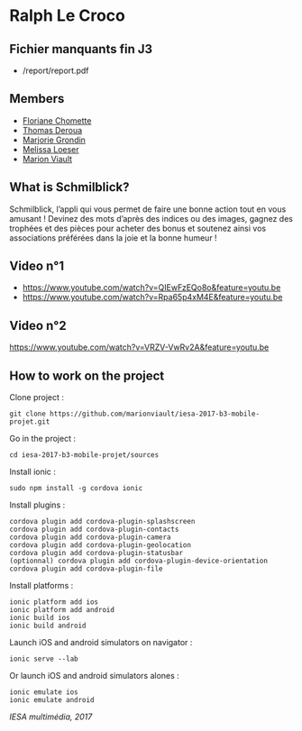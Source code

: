 # Ralph Le Croco

## Fichier manquants fin J3

- /report/report.pdf
	
## Members

* [Floriane Chomette](https://www.linkedin.com/in/florianechomette/)
* [Thomas Deroua](http://www.thomasderoua.fr/)
* [Marjorie Grondin](http://www.iesanetwork.com/m.grondin/)
* [Melissa Loeser](http://azaryia.com/)
* [Marion Viault](http://marionviault.com/)

## What is Schmilblick?

Schmilblick, l’appli qui vous permet de faire une bonne action tout en vous amusant !
Devinez des mots d’après des indices ou des images, gagnez des trophées et des pièces pour acheter des bonus et soutenez ainsi vos associations préférées dans la joie et la bonne humeur !

## Video n°1

* https://www.youtube.com/watch?v=QIEwFzEQo8o&feature=youtu.be
* https://www.youtube.com/watch?v=Rpa65p4xM4E&feature=youtu.be

## Video n°2

https://www.youtube.com/watch?v=VRZV-VwRv2A&feature=youtu.be

## How to work on the project

Clone project :
```
git clone https://github.com/marionviault/iesa-2017-b3-mobile-projet.git
```

Go in the project :
```
cd iesa-2017-b3-mobile-projet/sources
```

Install ionic :
```
sudo npm install -g cordova ionic
```

Install plugins :
```
cordova plugin add cordova-plugin-splashscreen
cordova plugin add cordova-plugin-contacts
cordova plugin add cordova-plugin-camera
cordova plugin add cordova-plugin-geolocation
cordova plugin add cordova-plugin-statusbar
(optionnal) cordova plugin add cordova-plugin-device-orientation
cordova plugin add cordova-plugin-file
```

Install platforms :
```
ionic platform add ios
ionic platform add android
ionic build ios
ionic build android
```

Launch iOS and android simulators on navigator :
```
ionic serve --lab
```

Or launch iOS and android simulators alones :
```
ionic emulate ios
ionic emulate android
```

*IESA multimédia, 2017*
